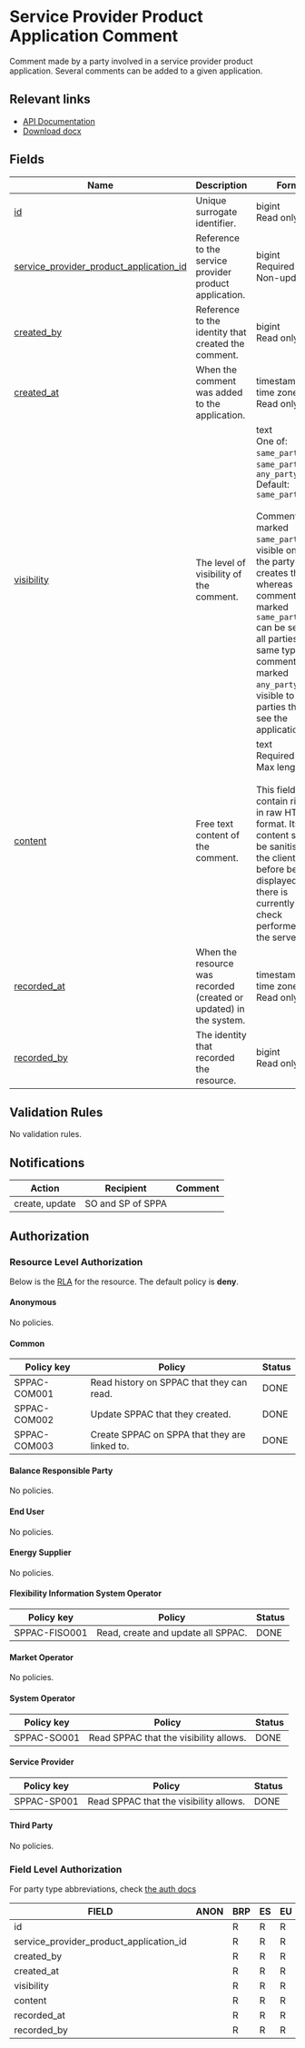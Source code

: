 # Service Provider Product Application Comment

Comment made by a party involved in a service provider product application.
Several comments can be added to a given application.

## Relevant links

* [API Documentation](https://flex-test.elhub.no/api/v0/#/operations/list_service_provider_product_application_comment)
* [Download docx](../download/service_provider_product_application_comment.docx)

## Fields

| Name                                                                                                                                                      | Description                                                        | Format                                                                                                                                                                                                                                                                                                                                                         | Reference                                                                                   |
|-----------------------------------------------------------------------------------------------------------------------------------------------------------|--------------------------------------------------------------------|----------------------------------------------------------------------------------------------------------------------------------------------------------------------------------------------------------------------------------------------------------------------------------------------------------------------------------------------------------------|---------------------------------------------------------------------------------------------|
| <a name="field-id" href="#field-id">id</a>                                                                                                                | Unique surrogate identifier.                                       | bigint<br/>Read only                                                                                                                                                                                                                                                                                                                                           |                                                                                             |
| <a name="field-service_provider_product_application_id" href="#field-service_provider_product_application_id">service_provider_product_application_id</a> | Reference to the service provider product application.             | bigint<br/>Required<br/>Non-updatable                                                                                                                                                                                                                                                                                                                          | [service_provider_product_application.id](service_provider_product_application.md#field-id) |
| <a name="field-created_by" href="#field-created_by">created_by</a>                                                                                        | Reference to the identity that created the comment.                | bigint<br/>Read only                                                                                                                                                                                                                                                                                                                                           |                                                                                             |
| <a name="field-created_at" href="#field-created_at">created_at</a>                                                                                        | When the comment was added to the application.                     | timestamp with time zone<br/>Read only                                                                                                                                                                                                                                                                                                                         |                                                                                             |
| <a name="field-visibility" href="#field-visibility">visibility</a>                                                                                        | The level of visibility of the comment.                            | text<br/>One of: `same_party`, `same_party_type`, `any_party`<br/>Default: `same_party`<br/><br/>Comments marked `same_party` are visible only to the party that creates them, whereas comments marked `same_party_type` can be seen by all parties of the same type, and comments marked `any_party` are visible to all parties that can see the application. |                                                                                             |
| <a name="field-content" href="#field-content">content</a>                                                                                                 | Free text content of the comment.                                  | text<br/>Required<br/>Max length: `2048`<br/><br/>This field can contain rich text in raw HTML format. Its content should be sanitised on the client side before being displayed, as there is currently no check performed on the server.                                                                                                                      |                                                                                             |
| <a name="field-recorded_at" href="#field-recorded_at">recorded_at</a>                                                                                     | When the resource was recorded (created or updated) in the system. | timestamp with time zone<br/>Read only                                                                                                                                                                                                                                                                                                                         |                                                                                             |
| <a name="field-recorded_by" href="#field-recorded_by">recorded_by</a>                                                                                     | The identity that recorded the resource.                           | bigint<br/>Read only                                                                                                                                                                                                                                                                                                                                           |                                                                                             |

## Validation Rules

No validation rules.

## Notifications

| Action         | Recipient         | Comment |
|----------------|-------------------|---------|
| create, update | SO and SP of SPPA |         |

## Authorization

### Resource Level Authorization

Below is the [RLA](../technical/auth.md#resource-level-authorization-rla) for the
resource. The default policy is **deny**.

#### Anonymous

No policies.

#### Common

| Policy key   | Policy                                        | Status |
|--------------|-----------------------------------------------|--------|
| SPPAC-COM001 | Read history on SPPAC that they can read.     | DONE   |
| SPPAC-COM002 | Update SPPAC that they created.               | DONE   |
| SPPAC-COM003 | Create SPPAC on SPPA that they are linked to. | DONE   |

#### Balance Responsible Party

No policies.

#### End User

No policies.

#### Energy Supplier

No policies.

#### Flexibility Information System Operator

| Policy key    | Policy                             | Status |
|---------------|------------------------------------|--------|
| SPPAC-FISO001 | Read, create and update all SPPAC. | DONE   |

#### Market Operator

No policies.

#### System Operator

| Policy key  | Policy                                            | Status |
|-------------|---------------------------------------------------|--------|
| SPPAC-SO001 | Read SPPAC that the visibility allows.            | DONE   |

#### Service Provider

| Policy key  | Policy                                            | Status |
|-------------|---------------------------------------------------|--------|
| SPPAC-SP001 | Read SPPAC that the visibility allows.            | DONE   |

#### Third Party

No policies.

### Field Level Authorization

For party type abbreviations, check [the auth docs](../technical/auth.md#party)

| FIELD                                   | ANON | BRP | ES | EU | FISO | MO | SO  | SP  | TP |
|-----------------------------------------|------|-----|----|----|------|----|-----|-----|----|
| id                                      |      | R   | R  | R  | R    | R  | R   | R   | R  |
| service_provider_product_application_id |      | R   | R  | R  | RC   | R  | RC  | RC  | R  |
| created_by                              |      | R   | R  | R  | R    | R  | R   | R   | R  |
| created_at                              |      | R   | R  | R  | R    | R  | R   | R   | R  |
| visibility                              |      | R   | R  | R  | RCU  | R  | RCU | RCU | R  |
| content                                 |      | R   | R  | R  | RCU  | R  | RCU | RCU | R  |
| recorded_at                             |      | R   | R  | R  | R    | R  | R   | R   | R  |
| recorded_by                             |      | R   | R  | R  | R    | R  | R   | R   | R  |
